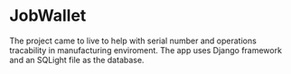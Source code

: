 # JobWallet
The project came to live to help with serial number and operations tracability in manufacturing enviroment. 
The app uses Django framework and an SQLight file as the database. 

